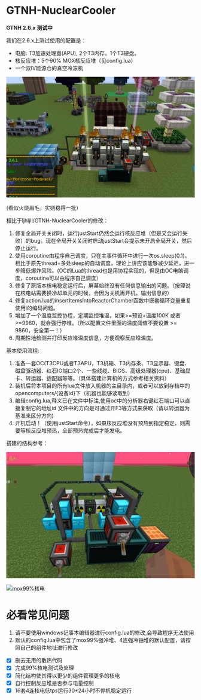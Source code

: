 # GTNH-NuclearCooler

**GTNH 2.6.x 测试中**

我们在2.6.x上测试使用的配置是：
- 电脑: T3加速处理器(APU), 2个T3内存，1个T3硬盘。
- 核反应堆：5个90% MOX核反应堆（见config.lua）
- 一个双IV能源仓的真空冷冻机

![5联MOX核电](assets/5联MOX核电.png)

(看似火烧眉毛，实则稳得一批）

相比于ljhljll/GTNH-NuclearCooler的修改：

1. 修复全局开关关闭时，运行justStart仍然会运行核反应堆（但是又会运行失败）的bug。现在全局开关关闭时启动justStart会提示未开启全局开关，然后停止运行。
2. 使用coroutine由程序自己调度，只在主事件循环中进行一次os.sleep(0.1)。相比于原先thread+多处sleep的自动调度，理论上讲应该能够减少延迟，进一步降低爆炸风险。(OC的Lua的thread也是用协程实现的，但是由OC电脑调度，coroutine可以由程序自己调度）
3. 修复了原版本核电稳定运行后，屏幕始终没有任何信息输出的问题。（按理说在核电站需要换冷却单元的时候，会因为关机再开机，输出信息的）
4. 修复action.lua的insertItemsIntoReactorChamber函数中嵌套循环变量重复使用i的编码问题。
5. 增加了一个温度监控协程，定期监控堆温，如果>=预设+温度100K 或者 >=9960，就会强行停堆。（所以配置文件里面的温度阈值不要设置 >= 9860，安全第一！）
6. 周期性地检测并打印反应堆温度信息，方便观察反应堆温度。

基本使用流程:
1. 准备一套OC(T3CPU或者T3APU，T3机箱、T3内存条、T3显示器、键盘、磁盘驱动器、红石IO端口2个、一些线缆、BIOS、高级处理器(cpu)、基础显卡、转运器、适配器等等。（具体搭建计算机的方式参考相关资料）
2. 装机后将本项目的所有lua文件放入机器的主目录内，或者可以放到存档中的opencomputers/{设备id}下（机器也能够读取到）
3. 编辑config.lua,释义已在文件中标注,使用oc中的分析器右键红石端口可以直接复制它的地址id
    文件中的方向是可通过开F3等方式来获取（请以转运器为基准来区分方向)
4. 开机启动！（使用justStart命令），如果核反应堆没有预热到指定稳定，则需要等核反应堆预热，全部预热完成后才能发电。

搭建的结构参考：

![多联核电](assets/多联核电.jpg)

![mox99%核电](assets/mox99堆.jpg)

# 必看常见问题
1. 请不要使用windows记事本编辑器进行config.lua的修改,会导致程序无法使用
2. 默认的config.lua中包含了mox99%强冷堆、4连强冷铀堆的默认配置，请按照自己的组件地址进行修改


- [x] 删去无用的散热代码
- [x] 完成99%核电测试及处理
- [x] 简化结构使其得以更少的组件管理更多的核电
- [x] 自行控制反应堆是否参与电量控制
- [x] 16套4连核电低tps运行30*24小时不停机稳定运行

